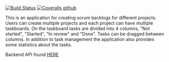 [![Build Status](https://travis-ci.com/Mavai/tasklist-ui.svg?branch=master)](https://travis-ci.com/Mavai/tasklist-ui)
[![Coveralls github](https://img.shields.io/coveralls/github/Mavai/tasklist-ui.svg)](https://coveralls.io/github/Mavai/tasklist-ui)


This is an application for creating scrum backlogs for different projects. Users can create multiple projects and each project can have multiple taskboards. On the taskboard tasks are divided into 4 columns, "Not started", "Started", "In review" and "Done". Tasks can be dragged between columns. In addition to task management the application also provides some statistics about the tasks.

Backend API found [HERE](https://github.com/Mavai/tasklist)
